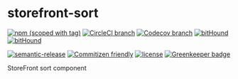 # storefront-sort

[![npm (scoped with tag)](https://img.shields.io/npm/v/@storefront/sort.svg?style=flat-square)](https://www.npmjs.com/package/@storefront/sort)
[![CircleCI branch](https://img.shields.io/circleci/project/github/groupby/storefront-sort/master.svg?style=flat-square)](https://circleci.com/gh/groupby/storefront-sort/tree/master)
[![Codecov branch](https://img.shields.io/codecov/c/github/groupby/storefront-sort/master.svg?style=flat-square)](https://codecov.io/gh/groupby/storefront-sort)
[![bitHound](https://img.shields.io/bithound/code/github/groupby/storefront-sort.svg?style=flat-square)](https://www.bithound.io/github/groupby/storefront-sort)
[![bitHound](https://img.shields.io/bithound/dependencies/github/groupby/storefront-sort.svg?style=flat-square)](https://www.bithound.io/github/groupby/storefront-sort)

[![semantic-release](https://img.shields.io/badge/%20%20%F0%9F%93%A6%F0%9F%9A%80-semantic--release-e10079.svg?style=flat-square)](https://github.com/semantic-release/semantic-release)
[![Commitizen friendly](https://img.shields.io/badge/commitizen-friendly-brightgreen.svg?style=flat-square)](http://commitizen.github.io/cz-cli/)
[![license](https://img.shields.io/github/license/mashape/apistatus.svg?style=flat-square)](https://choosealicense.com/licenses/mit/)
[![Greenkeeper badge](https://badges.greenkeeper.io/groupby/storefront-sort.svg)](https://greenkeeper.io/)

StoreFront sort component
